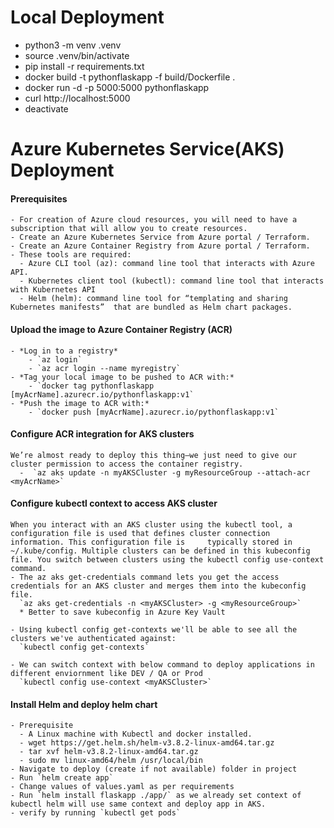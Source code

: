 # Local Deployment
  - python3 -m venv .venv
  - source .venv/bin/activate 
  - pip install -r requirements.txt
  - docker build -t pythonflaskapp -f build/Dockerfile .
  - docker run -d -p 5000:5000 pythonflaskapp
  - curl http://localhost:5000
  - deactivate
  
# Azure Kubernetes Service(AKS) Deployment
  #### Prerequisites
    - For creation of Azure cloud resources, you will need to have a subscription that will allow you to create resources.
    - Create an Azure Kubernetes Service from Azure portal / Terraform.
    - Create an Azure Container Registry from Azure portal / Terraform.
    - These tools are required:
      - Azure CLI tool (az): command line tool that interacts with Azure API.
      - Kubernetes client tool (kubectl): command line tool that interacts with Kubernetes API
      - Helm (helm): command line tool for “templating and sharing Kubernetes manifests”  that are bundled as Helm chart packages.
  
  #### Upload the image to Azure Container Registry (ACR)
    - *Log in to a registry*
        - `az login`
        - `az acr login --name myregistry`
    - *Tag your local image to be pushed to ACR with:*
        - `docker tag pythonflaskapp [myAcrName].azurecr.io/pythonflaskapp:v1`
    - *Push the image to ACR with:*
        - `docker push [myAcrName].azurecr.io/pythonflaskapp:v1`

  #### Configure ACR integration for AKS clusters
    We’re almost ready to deploy this thing—we just need to give our cluster permission to access the container registry.
      -  `az aks update -n myAKSCluster -g myResourceGroup --attach-acr <myAcrName>`
      
  #### Configure kubectl context to access AKS cluster
    When you interact with an AKS cluster using the kubectl tool, a configuration file is used that defines cluster connection information. This configuration file is     typically stored in ~/.kube/config. Multiple clusters can be defined in this kubeconfig file. You switch between clusters using the kubectl config use-context         command.
    - The az aks get-credentials command lets you get the access credentials for an AKS cluster and merges them into the kubeconfig file. 
      `az aks get-credentials -n <myAKSCluster> -g <myResourceGroup>`
      * Better to save kubeconfig in Azure Key Vault
      
    - Using kubectl config get-contexts we'll be able to see all the clusters we've authenticated against:
      `kubectl config get-contexts`
      
    - We can switch context with below command to deploy applications in different enviornment like DEV / QA or Prod
      `kubectl config use-context <myAKSCluster>`

  
  #### Install Helm and deploy helm chart
    - Prerequisite
      - A Linux machine with Kubectl and docker installed. 
      - wget https://get.helm.sh/helm-v3.8.2-linux-amd64.tar.gz
      - tar xvf helm-v3.8.2-linux-amd64.tar.gz
      - sudo mv linux-amd64/helm /usr/local/bin
    - Navigate to deploy (create if not available) folder in project
    - Run `helm create app`
    - Change values of values.yaml as per requirements
    - Run `helm install flaskapp ./app/` as we already set context of kubectl helm will use same context and deploy app in AKS.
    - verify by running `kubectl get pods`
      
      

